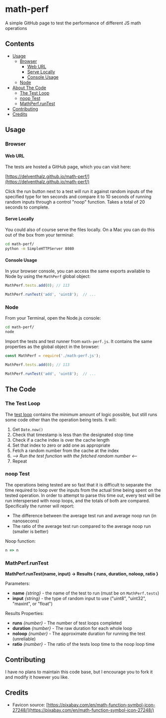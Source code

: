 # math-perf
A simple GitHub page to test the performance of different JS math operations

## Contents

- [Usage](#usage)
    * [Browser](#browser)
        - [Web URL](#web-url)
        - [Serve Locally](#serve-locally)
        - [Console Usage](#console-usage)
    * [Node](#node)
- [About The Code](#about-the-code)
    * [The Test Loop](#the-test-loop)
    * [noop Test](#noop-test)
    * [MathPerf.runTest](#mathperfruntest)
- [Contributing](#contributing)
- [Credits](#credits)

## Usage

### Browser

#### Web URL

The tests are hosted a GitHub page, which you can visit here:

[https://delventhalz.github.io/math-perf/](https://delventhalz.github.io/math-perf/)

Click the run button next to a test will run it against random inputs of the specified type
for ten seconds and compare it to 10 seconds of running random inputs through a control
"noop" function. Takes a total of 20 seconds to complete.

#### Serve Locally

You could also of course serve the files locally. On a Mac you can do this out of the box from
your terminal:

```bash
cd math-perf/
python -m SimpleHTTPServer 8080
```

#### Console Usage

In your browser console, you can access the same exports available to Node by using the
`MathPerf` global object:

```javascript
MathPerf.tests.add(0); // 113

MathPerf.runTest('add', 'uint8');  // ...
```

### Node

From your Terminal, open the Node.js console:

```bash
cd math-perf/
node
```

Import the tests and test runner from `math-perf.js`. It contains the same properties as
the global object in the browser:

```javascript
const MathPerf = require('./math-perf.js');

MathPerf.tests.add(0); // 113

MathPerf.runTest('add', 'uint8');  // ...
```

## The Code

### The Test Loop

The [test loop](./math-perf.js#L82) contains the minimum amount of logic possible, but still
runs some code other than the operation being tests. It will:

1. Get `Date.now()`
2. Check that timestamp is less than the designated stop time
3. Check if a cache index is over the cache length
4. Set that index to zero or add one as appropriate
5. Fetch a random number from the cache at the index
6. _--> Run the test function with the fetched random number <--_
7. Repeat

### noop Test

The operations being tested are so fast that it is difficult to separate the time required
to loop over the inputs from the actual time being spent on the tested operation. In order
to attempt to parse this time out, every test will be run interspersed with noop loops, and
the totals of both are compared. Specifically the runner will report:

- The difference between the average test run and average noop run (in nanosecons)
- The ratio of the average test run compared to the average noop run (smaller is better)

Noop function:

```javascript
n => n
```

### MathPerf.runTest

**MathPerf.runTest(name, input) -> Results { runs, duration, noloop, ratio }**

Parameters:

- **name** _{string}_ - the name of the test to run (must be on `MathPerf.tests`)
- **input** _{string}_ - the type of random input to use ("uint8", "uint32", "maxint", or "float")

Results Properties:

- **runs** _{number}_ - The number of test loops completed
- **duration** _{number}_ - The raw duration for each whole loop
- **noloop** _{number}_ - The approximate duration for running the test (unreliable)
- **ratio** _{number}_ - The ratio of the tests loop time to the noop loop time

## Contributing

I have no plans to maintain this code base, but I encourage you to fork it and modify it
however you like.

## Credits

- Favicon source: [https://pixabay.com/en/math-function-symbol-icon-27248/](https://pixabay.com/en/math-function-symbol-icon-27248/)
